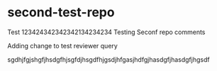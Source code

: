 # second-test-repo


Test 123424342342342134234234
Testing Seconf repo comments

Adding change to test reviewer query



sgdhjfgjshgfjhsdgfhjsgfdjhsgdfhjgsdjhfgasjhdfgjhasdgfjhasdgfjhgsdf
